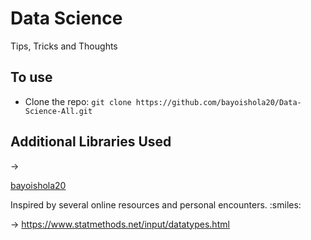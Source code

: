 # Data Science

Tips, Tricks and Thoughts

## To use

* Clone the repo: `git clone https://github.com/bayoishola20/Data-Science-All.git`

## Additional Libraries Used

&rightarrow;

[bayoishola20](https://github.com/bayoishola20/)

Inspired by several online resources and personal encounters. :smiles:

&rightarrow; https://www.statmethods.net/input/datatypes.html
